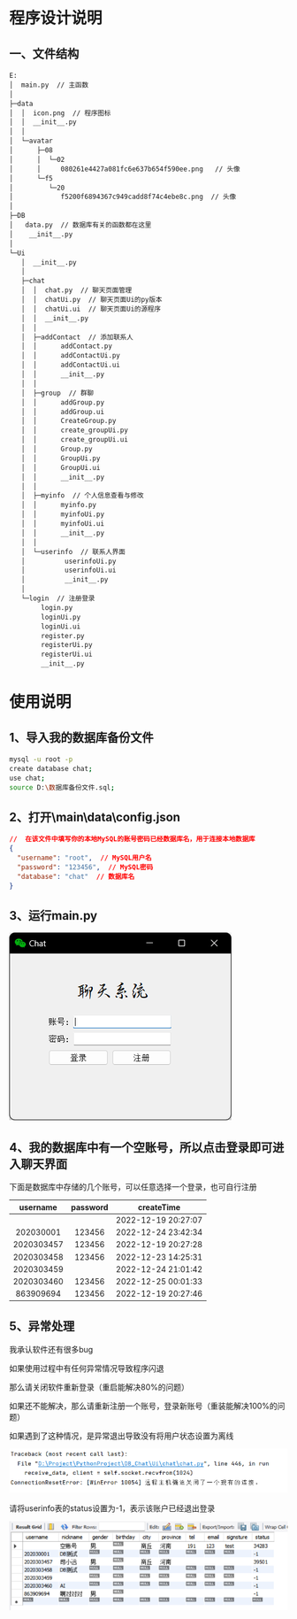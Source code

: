# 程序设计说明

## 一、文件结构

```bash
E:
│  main.py  // 主函数
│  
├─data
│  │  icon.png  // 程序图标
│  │  __init__.py
│  │  
│  └─avatar
│      ├─08
│      │  └─02
│      │     080261e4427a081fc6e637b654f590ee.png   // 头像    
│      └─f5
│         └─20
│            f5200f6894367c949cadd8f74c4ebe8c.png  // 头像
│                  
├─DB
│   data.py  // 数据库有关的函数都在这里
│    __init__.py
│      
└─Ui
   │  __init__.py
   │  
   ├─chat
   │  │  chat.py  // 聊天页面管理
   │  │  chatUi.py  // 聊天页面Ui的py版本
   │  │  chatUi.ui  // 聊天页面Ui的源程序
   │  │  __init__.py
   │  │  
   │  ├─addContact  // 添加联系人
   │  │      addContact.py
   │  │      addContactUi.py
   │  │      addContactUi.ui
   │  │      __init__.py
   │  │           
   │  ├─group  // 群聊
   │  │      addGroup.py
   │  │      addGroup.ui
   │  │      CreateGroup.py
   │  │      create_groupUi.py
   │  │      create_groupUi.ui
   │  │      Group.py
   │  │      GroupUi.py
   │  │      GroupUi.ui
   │  │      __init__.py
   │  │      
   │  ├─myinfo  // 个人信息查看与修改
   │  │      myinfo.py
   │  │      myinfoUi.py
   │  │      myinfoUi.ui
   │  │      __init__.py
   │  │      
   │  └─userinfo  // 联系人界面
   │     	  userinfoUi.py
   │          userinfoUi.ui
   │          __init__.py
   │          
   └─login  // 注册登录
        login.py
        loginUi.py
        loginUi.ui
        register.py
        registerUi.py
        registerUi.ui
        __init__.py
```

# 使用说明

## 1、导入我的数据库备份文件

```bash
mysql -u root -p
create database chat;
use chat;
source D:\数据库备份文件.sql;
```



## 2、打开\main\data\config.json

```json
//  在该文件中填写你的本地MySQL的账号密码已经数据库名，用于连接本地数据库
{
  "username": "root",  // MySQL用户名
  "password": "123456",  // MySQL密码
  "database": "chat"  // 数据库名
}
```

## 3、运行main.py

![image-20221225212041271](./6/image-20221225212041271-1671974443588-1.png)

## 4、我的数据库中有一个空账号，所以点击登录即可进入聊天界面

下面是数据库中存储的几个账号，可以任意选择一个登录，也可自行注册

|  username  | password |     createTime      |
| :--------: | :------: | :-----------------: |
|            |          | 2022-12-19 20:27:07 |
| 202030001  |  123456  | 2022-12-24 23:42:34 |
| 2020303457 |  123456  | 2022-12-19 20:27:28 |
| 2020303458 |  123456  | 2022-12-23 14:25:31 |
| 2020303459 |          | 2022-12-24 21:01:42 |
| 2020303460 |  123456  | 2022-12-25 00:01:33 |
| 863909694  |  123456  | 2022-12-19 20:27:46 |

## 5、异常处理

我承认软件还有很多bug

如果使用过程中有任何异常情况导致程序闪退

那么请关闭软件重新登录（重启能解决80%的问题）

如果还不能解决，那么请重新注册一个账号，登录新账号（重装能解决100%的问题）

如果遇到了这种情况，是异常退出导致没有将用户状态设置为离线

![image-20221225223025948](./6/image-20221225223025948.png)

请将userinfo表的status设置为-1，表示该账户已经退出登录

![image-20221225223013508](./6/image-20221225223013508.png)
